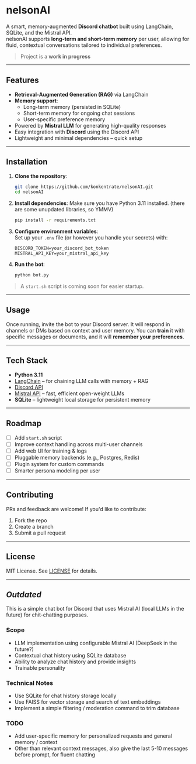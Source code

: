 # nelsonAI

A smart, memory-augmented **Discord chatbot** built using LangChain, SQLite, and the Mistral API.  
nelsonAI supports **long-term and short-term memory** per user, allowing for fluid, contextual conversations tailored to individual preferences.

> Project is a **work in progress**
---

## Features

- **Retrieval-Augmented Generation (RAG)** via LangChain
- **Memory support**:
  - Long-term memory (persisted in SQLite)
  - Short-term memory for ongoing chat sessions
  - User-specific preference memory
- Powered by **Mistral LLM** for generating high-quality responses
- Easy integration with **Discord** using the Discord API
- Lightweight and minimal dependencies – quick setup

---

## Installation

1. **Clone the repository**:
   ```bash
   git clone https://github.com/konkentrate/nelsonAI.git
   cd nelsonAI
   ```

2. **Install dependencies**:
   Make sure you have Python 3.11 installed. (there are some unupdated libraries, so YMMV)
   ```bash
   pip install -r requirements.txt
   ```

3. **Configure environment variables**:  
   Set up your `.env` file (or however you handle your secrets) with:
   ```
   DISCORD_TOKEN=your_discord_bot_token
   MISTRAL_API_KEY=your_mistral_api_key
   ```

4. **Run the bot**:
   ```bash
   python bot.py
   ```

> A `start.sh` script is coming soon for easier startup.

---

## Usage

Once running, invite the bot to your Discord server. It will respond in channels or DMs based on context and user memory. You can **train** it with specific messages or documents, and it will **remember your preferences**.

---

## Tech Stack

- **Python 3.11**
- [LangChain](https://github.com/langchain-ai/langchain) – for chaining LLM calls with memory + RAG
- [Discord API](https://discordpy.readthedocs.io/en/stable/)
- [Mistral API](https://mistral.ai/) – fast, efficient open-weight LLMs
- **SQLite** – lightweight local storage for persistent memory

---

## Roadmap

- [ ] Add `start.sh` script
- [ ] Improve context handling across multi-user channels
- [ ] Add web UI for training & logs
- [ ] Pluggable memory backends (e.g., Postgres, Redis)
- [ ] Plugin system for custom commands
- [ ] Smarter persona modeling per user

---

## Contributing

PRs and feedback are welcome! If you'd like to contribute:
1. Fork the repo
2. Create a branch
3. Submit a pull request

---

## License

MIT License. See [LICENSE](LICENSE) for details.

---

## _Outdated_

This is a simple chat bot for Discord that uses Mistral AI (local LLMs in the future) for chit-chatting purposes.

### Scope

- LLM implementation using configurable Mistral AI (DeepSeek in the future?)
- Contextual chat history using SQLite database
- Ability to analyze chat history and provide insights
- Trainable personality

### Technical Notes

- Use SQLite for chat history storage locally
- Use FAISS for vector storage and search of text embeddings
- Implement a simple filtering / moderation command to trim database

### TODO
- Add user-specific memory for personalized requests and general memory / context
- Other than relevant context messages, also give the last 5-10 messages before prompt, for fluent chatting

